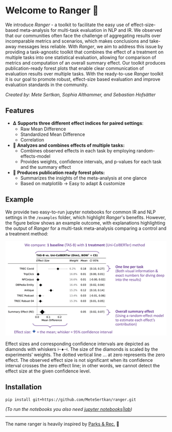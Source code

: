 # Welcome to Ranger 🌲
We introduce *Ranger* - a toolkit to facilitate the easy use of effect-size-based meta-analysis for multi-task evaluation in NLP and IR. We observed that our communities often face the challenge of aggregating results over incomparable metrics and scenarios, which makes conclusions and take-away messages less reliable. With *Ranger*, we aim to address this issue by providing a task-agnostic toolkit that combines the effect of a treatment on multiple tasks into one statistical evaluation, allowing for comparison of metrics and computation of an overall summary effect.
Our toolkit produces publication-ready forest plots that enable clear communication of evaluation results over multiple tasks. With the ready-to-use *Ranger* toolkit it is our goal to promote robust, effect-size based evaluation and improve evaluation standards in the community.

*Created by: Mete Sertkan, Sophia Althammer, and Sebastian Hofsätter*

## Features

- 𝚫 **Supports three different effect indices for paired settings**:
    - Raw Mean Difference
    - Standardized Mean Difference
    - Correlation
- 🔎 **Analyzes and combines effects of multiple tasks:**
    - Combines observed effects in each task by employing random-effects-model
    - Provides weights, confidence intervals, and p-values for each task and the summary effect
- 🌲 **Produces publication ready forest plots:**
    - Summarizes the insights of the meta-analysis at one glance
    - Based on matplotlib → Easy to adapt & customize

## Example
We provide two easy-to-run jupyter notebooks for common IR and NLP settings in the  ``/examples`` folder, which highlight *Ranger*'s benefits. However, the figure below shows an example outcome, with explanations highlighting the output of *Ranger* for a multi-task meta-analysis comparing a control and a treatment method:

![Example Forest Plot](figures/example.png)

Effect sizes and corresponding confidence intervals are depicted as diamonds with whiskers ⊢♦⊣. The size of the diamonds is scaled by the experiments’ weights. The dotted vertical line ... at zero represents the zero effect. The observed effect size is not significant when its confidence interval crosses the zero effect line; in other words, we cannot detect the effect size at the given confidence level.


## Installation


```
pip install git+https://github.com/MeteSertkan/ranger.git
```

*(To run the notebooks you also need [jupyter notebooks|lab](https://jupyter.org))*

---
The name ranger is heavily inspired by [Parks & Rec.](https://www.youtube.com/watch?v=XkhMw2KIp_4) 💚
